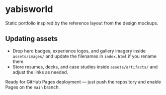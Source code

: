 # yabisworld

Static portfolio inspired by the reference layout from the design mockups.

## Updating assets
- Drop hero badges, experience logos, and gallery imagery inside `assets/images/` and update the filenames in `index.html` if you rename them.
- Store resumes, decks, and case studies inside `assets/artifacts/` and adjust the links as needed.

Ready for GitHub Pages deployment — just push the repository and enable Pages on the `main` branch.
